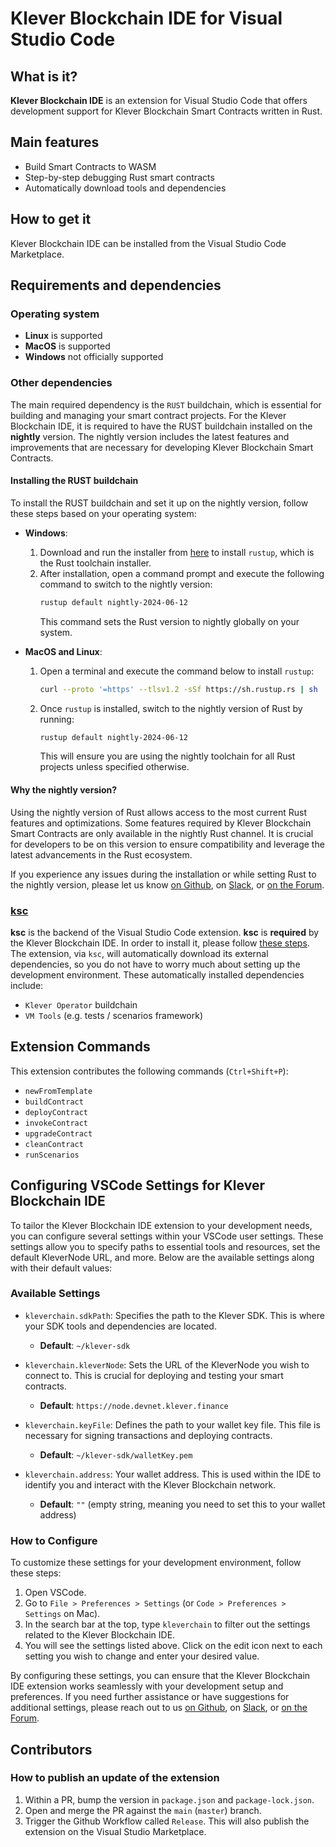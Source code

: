 # Klever Blockchain IDE for Visual Studio Code

<!-- ![Build Status](https://github.com/klever-io/kvm-ide-vscode/actions/workflows/build.yml/badge.svg) -->

## What is it?

**Klever Blockchain IDE** is an extension for Visual Studio Code that offers development support for Klever Blockchain Smart Contracts written in Rust.

## Main features

 - Build Smart Contracts to WASM
 - Step-by-step debugging Rust smart contracts
 - Automatically download tools and dependencies
 <!-- - Rust debugger support for managed types - see [the installation guide](#installing-the-rust-debugger-pretty-printer-script) -->

## How to get it

Klever Blockchain IDE can be installed from the Visual Studio Code Marketplace.

## Requirements and dependencies

### Operating system

 - **Linux** is supported
 - **MacOS** is supported
 - **Windows** not officially supported

### Other dependencies

The main required dependency is the `RUST` buildchain, which is essential for building and managing your smart contract projects. For the Klever Blockchain IDE, it is required to have the RUST buildchain installed on the **nightly** version. The nightly version includes the latest features and improvements that are necessary for developing Klever Blockchain Smart Contracts.

#### Installing the RUST buildchain

To install the RUST buildchain and set it up on the nightly version, follow these steps based on your operating system:

- **Windows**: 
  1. Download and run the installer from [here](https://www.rust-lang.org/pt-BR/tools/install) to install `rustup`, which is the Rust toolchain installer.
  2. After installation, open a command prompt and execute the following command to switch to the nightly version:
     ```bash
     rustup default nightly-2024-06-12
     ```
     This command sets the Rust version to nightly globally on your system.

- **MacOS and Linux**: 
  1. Open a terminal and execute the command below to install `rustup`:
     ```bash
     curl --proto '=https' --tlsv1.2 -sSf https://sh.rustup.rs | sh
     ```
  2. Once `rustup` is installed, switch to the nightly version of Rust by running:
     ```bash
     rustup default nightly-2024-06-12
     ```
     This will ensure you are using the nightly toolchain for all Rust projects unless specified otherwise.

#### Why the nightly version?

Using the nightly version of Rust allows access to the most current Rust features and optimizations. Some features required by Klever Blockchain Smart Contracts are only available in the nightly Rust channel. It is crucial for developers to be on this version to ensure compatibility and leverage the latest advancements in the Rust ecosystem.

If you experience any issues during the installation or while setting Rust to the nightly version, please let us know [on Github](https://github.com/klever-io/kvm-ide-vscode/issues), on [Slack](https://join.slack.com/t/klever-blockchain/shared_invite/zt-1z69ikw0g-dXtRY7eGTnyRllsCV_YGOw), or [on the Forum](https://forum.klever.org/c/kleverchain/developers).


### [ksc](https://github.com/klever-io/klever-vm-sdk-rs)

**ksc** is the backend of the Visual Studio Code extension. **ksc** is **required** by the Klever Blockchain IDE. In order to install it, please follow [these steps](https://docs.klever.org). The extension, via `ksc`, will automatically download its external dependencies, so you do not have to worry much about setting up the development environment. These automatically installed dependencies include:

* `Klever Operator` buildchain
* `VM Tools` (e.g. tests / scenarios framework)

## Extension Commands

This extension contributes the following commands (`Ctrl+Shift+P`):

* `newFromTemplate`
* `buildContract`
* `deployContract`
* `invokeContract`
* `upgradeContract`
* `cleanContract`
* `runScenarios`


## Configuring VSCode Settings for Klever Blockchain IDE

To tailor the Klever Blockchain IDE extension to your development needs, you can configure several settings within your VSCode user settings. These settings allow you to specify paths to essential tools and resources, set the default KleverNode URL, and more. Below are the available settings along with their default values:

### Available Settings

- `kleverchain.sdkPath`: Specifies the path to the Klever SDK. This is where your SDK tools and dependencies are located.
  - **Default**: `~/klever-sdk`

- `kleverchain.kleverNode`: Sets the URL of the KleverNode you wish to connect to. This is crucial for deploying and testing your smart contracts.
  - **Default**: `https://node.devnet.klever.finance`

- `kleverchain.keyFile`: Defines the path to your wallet key file. This file is necessary for signing transactions and deploying contracts.
  - **Default**: `~/klever-sdk/walletKey.pem`

- `kleverchain.address`: Your wallet address. This is used within the IDE to identify you and interact with the Klever Blockchain network.
  - **Default**: `""` (empty string, meaning you need to set this to your wallet address)

### How to Configure

To customize these settings for your development environment, follow these steps:

1. Open VSCode.
2. Go to `File > Preferences > Settings` (or `Code > Preferences > Settings` on Mac).
3. In the search bar at the top, type `kleverchain` to filter out the settings related to the Klever Blockchain IDE.
4. You will see the settings listed above. Click on the edit icon next to each setting you wish to change and enter your desired value.

By configuring these settings, you can ensure that the Klever Blockchain IDE extension works seamlessly with your development setup and preferences. If you need further assistance or have suggestions for additional settings, please reach out to us [on Github](https://github.com/klever-io/kvm-ide-vscode/issues), on [Slack](https://join.slack.com/t/klever-blockchain/shared_invite/zt-1z69ikw0g-dXtRY7eGTnyRllsCV_YGOw), or [on the Forum](https://forum.klever.org/c/kleverchain/developers).


<!-- ## Installing the rust debugger pretty printer script

The rust debugger pretty printer script for LLDB allows proper viewing of managed types (BigUint, ManagedBuffer etc.) when debugging smart contract rust tests.

Prerequisites: First, make sure that the [CodeLLDB](https://github.com/vadimcn/vscode-lldb) extension is installed. This can be done directly from Visual Studio Code extensions menu.

Then, from Visual Studio Code open the command menu via `Ctrl+Shift+P` and run `kleverchain: Install the rust debugger pretty printer script`. If this option isn't present, make sure you have the latest version of the `Klever Blockchain` Visual Studio Code extension.

You will be prompted for the repository, branch and path for the pretty printer script. Simply leave the options blank in order to install the latest version of the script from mx-sdk-rs. -->

## Contributors

### How to publish an update of the extension

1. Within a PR, bump the version in `package.json` and `package-lock.json`.
2. Open and merge the PR against the `main` (`master`) branch.
3. Trigger the Github Workflow called `Release`. This will also publish the extension on the Visual Studio Marketplace.
